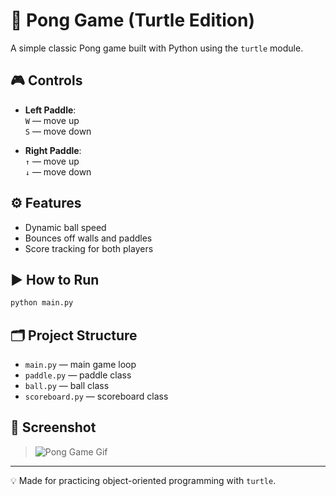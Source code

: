 # 🏓 Pong Game (Turtle Edition)

A simple classic Pong game built with Python using the `turtle` module.

## 🎮 Controls

- **Left Paddle**:  
  `W` — move up  
  `S` — move down  

- **Right Paddle**:  
  `↑` — move up  
  `↓` — move down  

## ⚙️ Features

- Dynamic ball speed
- Bounces off walls and paddles
- Score tracking for both players

## ▶️ How to Run

```bash
python main.py
```

## 🗂 Project Structure

- `main.py` — main game loop  
- `paddle.py` — paddle class  
- `ball.py` — ball class  
- `scoreboard.py` — scoreboard class  

## 📸 Screenshot

> ![Pong Game Gif](https://github.com/user-attachments/assets/ab2c2491-3df5-47e9-b585-75cc240ee7b7)


---

💡 Made for practicing object-oriented programming with `turtle`.
